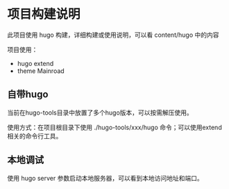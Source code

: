 # 项目构建说明

此项目使用 hugo 构建，详细构建或使用说明，可以看 content/hugo 中的内容

项目使用：

* hugo extend
* theme Mainroad


## 自带hugo

当前在hugo-tools目录中放置了多个hugo版本，可以按需解压使用。

使用方式：在项目根目录下使用 ./hugo-tools/xxx/hugo 命令；可以使用extend相关的命令行工具。

## 本地调试

使用 hugo server 参数启动本地服务器，可以看到本地访问地址和端口。


